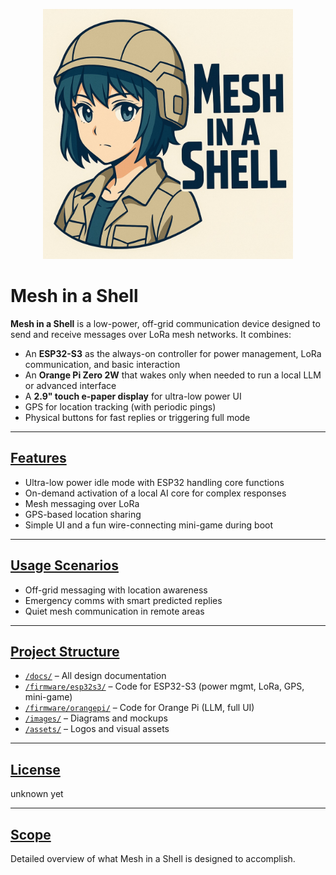 <p align="center">
  <img src="assets/mesh-in-a-shell-logo.jpg" alt="Mesh in a Shell Logo" width="400">
</p>

# Mesh in a Shell

**Mesh in a Shell** is a low-power, off-grid communication device designed to send and receive messages over LoRa mesh networks. It combines:

- An **ESP32-S3** as the always-on controller for power management, LoRa communication, and basic interaction
- An **Orange Pi Zero 2W** that wakes only when needed to run a local LLM or advanced interface
- A **2.9" touch e-paper display** for ultra-low power UI
- GPS for location tracking (with periodic pings)
- Physical buttons for fast replies or triggering full mode

---

## [Features](#features)

- Ultra-low power idle mode with ESP32 handling core functions
- On-demand activation of a local AI core for complex responses
- Mesh messaging over LoRa
- GPS-based location sharing
- Simple UI and a fun wire-connecting mini-game during boot

---

## [Usage Scenarios](#usage-scenarios)

- Off-grid messaging with location awareness
- Emergency comms with smart predicted replies
- Quiet mesh communication in remote areas

---

## [Project Structure](#project-structure)

- [`/docs/`](docs/) – All design documentation
- [`/firmware/esp32s3/`](firmware/esp32s3/) – Code for ESP32-S3 (power mgmt, LoRa, GPS, mini-game)
- [`/firmware/orangepi/`](firmware/orangepi/) – Code for Orange Pi (LLM, full UI)
- [`/images/`](images/) – Diagrams and mockups
- [`/assets/`](assets/) – Logos and visual assets

---

## [License](#license)

unknown yet

---

## [Scope](docs/scope.md)

Detailed overview of what Mesh in a Shell is designed to accomplish.
